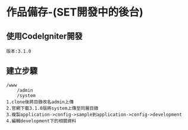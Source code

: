 # 作品備存-(SET開發中的後台)

## 使用CodeIgniter開發
	版本:3.1.0

## 建立步驟
	/www
		/admin
		/system
	1.clone後將目錄改名admin上傳
	2.官網下載3.1.0版將system上傳至同層目錄
	3.複製application->config->sample到application->config->development
	4.編輯development下的相關資料

